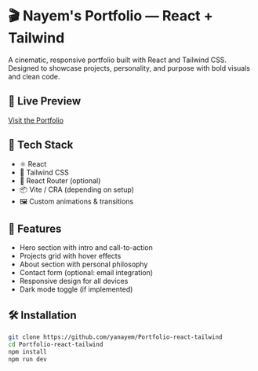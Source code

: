 # 🎬 Nayem's Portfolio — React + Tailwind

A cinematic, responsive portfolio built with React and Tailwind CSS. Designed to showcase projects, personality, and purpose with bold visuals and clean code.

## 🚀 Live Preview
[Visit the Portfolio](https://portfolio-react-tailwind-navy.vercel.app/)

## 🧰 Tech Stack

- ⚛️ React
- 🎨 Tailwind CSS
- 🧭 React Router (optional)
- 📦 Vite / CRA (depending on setup)
- 🖼️ Custom animations & transitions

## 📸 Features

- Hero section with intro and call-to-action
- Projects grid with hover effects
- About section with personal philosophy
- Contact form (optional: email integration)
- Responsive design for all devices
- Dark mode toggle (if implemented)

## 🛠️ Installation

```bash
git clone https://github.com/yanayem/Portfolio-react-tailwind
cd Portfolio-react-tailwind
npm install
npm run dev
